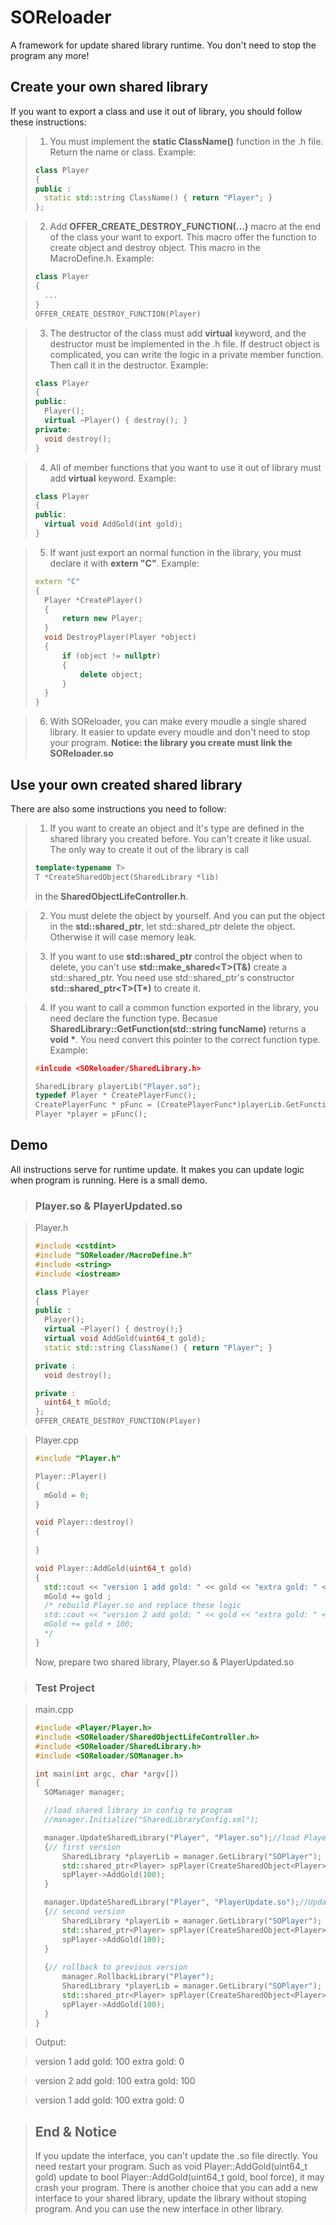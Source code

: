 # SOReloader
A framework for update shared library runtime. You don't need to stop the program any more!

## Create your own shared library
If you want to export a class and use it out of library, you should follow these instructions:

> 1.    You must implement the **static ClassName()** function in the .h file. Return the name or class.
> Example:
> ```C++
> class Player
> {
> public :
>   static std::string ClassName() { return "Player"; }
> };
> ```

> 2.    Add **OFFER_CREATE_DESTROY_FUNCTION(…)** macro at the end of the class your want to export. This macro offer the function to create object and destroy object. This macro in the MacroDefine.h.
> Example:
> ```C++
> class Player
> {
>   ...
> }
> OFFER_CREATE_DESTROY_FUNCTION(Player)
> ```

> 3.    The destructor of the class must add **virtual** keyword, and the destructor must be implemented in the .h file. If destruct object is complicated, you can write the logic in a private member function. Then call it in the destructor.
> Example:
> ```C++
> class Player
> {
> public:
>   Player();
>   virtual ~Player() { destroy(); }
> private:
>	void destroy();
> }
> ```

> 4.    All of member functions that you want to use it out of library must add **virtual** keyword.
> Example:
> ```C++
> class Player
> {
> public:
>   virtual void AddGold(int gold);
> }
> ```

> 5.    If want just export an normal function in the library, you must declare it with **extern "C"**.
> Example:
> ```C++
> extern "C"
> {
>   Player *CreatePlayer()
>   {
>       return new Player;
>   }
>   void DestroyPlayer(Player *object)
>   {
>       if (object != nullptr)
>       {
>           delete object;
>       }
>   }
> }
> ```

> 6.    With SOReloader, you can make every moudle a single shared library. It easier to update every moudle and don't need to stop your program. **Notice: the library you create must link the SOReloader.so**

## Use your own created shared library
There are also some instructions you need to follow:

> 1.    If you want to create an object and it's type are defined in the shared library you created before. You can't create it like usual. The only way to create it out of the library is call
> ```C++
> template<typename T>
> T *CreateSharedObject(SharedLibrary *lib)
> ```
> in the **SharedObjectLifeController.h**.

> 2.    You must delete the object by yourself. And you can put the object in the **std::shared_ptr**, let std::shared_ptr delete the object. Otherwise it will case memory leak.

> 3.    If you want to use **std::shared_ptr** control the object when to delete, you can't use **std::make_shared\<T>(T&)** create a std::shared_ptr. You need use std::shared_ptr's constructor **std::shared_ptr\<T>(T\*)** to create it.

> 4.    If you want to call a common function exported in the library, you need declare the function type. Becasue **SharedLibrary::GetFunction(std::string funcName)** returns a **void \***. You need convert this pointer to the correct function type.
> Example:
> ```C++
> #inlcude <SOReloader/SharedLibrary.h>
> 
> SharedLibrary playerLib("Player.so");
> typedef Player * CreatePlayerFunc();
> CreatePlayerFunc * pFunc = (CreatePlayerFunc*)playerLib.GetFunction("CreatePlayer");
> Player *player = pFunc();
> ```

## Demo
All instructions serve for runtime update. It makes you can update logic when program is running. Here is a small demo.

> ### Player.so & PlayerUpdated.so

> Player.h
> ```C++
> #include <cstdint>
> #include "SOReloader/MacroDefine.h"
> #include <string>
> #include <iostream>
> 
> class Player
> {
> public :
>	Player();
>	virtual ~Player() { destroy();}
>   virtual void AddGold(uint64_t gold);
>   static std::string ClassName() { return "Player"; }
>
> private :
>	void destroy();
>
> private :
>   uint64_t mGold;
> };
> OFFER_CREATE_DESTROY_FUNCTION(Player)
> ```

> Player.cpp
> ```C++
> #include "Player.h"
> 
> Player::Player()
> {
>	mGold = 0;
> }
>
> void Player::destroy()
> {
> 	
> }
>
> void Player::AddGold(uint64_t gold)
> {
>	std::cout << "version 1 add gold: " << gold << "extra gold: " << "0" <<std::endl;
>	mGold += gold ;
>   /* rebuild Player.so and replace these logic
>	std::cout << "version 2 add gold: " << gold << "extra gold: " << "100" <<std::endl;
>	mGold += gold + 100;
>   */
> }
> ```
> Now, prepare two shared library, Player.so & PlayerUpdated.so

> ### Test Project

> main.cpp
> ```C++
> #include <Player/Player.h>
> #include <SOReloader/SharedObjectLifeController.h>
> #include <SOReloader/SharedLibrary.h>
> #include <SOReloader/SOManager.h>
>
> int main(int argc, char *argv[])
> {
>   SOManager manager;
>
>   //load shared library in config to program
>   //manager.Initialize("SharedLibraryConfig.xml");
>
>   manager.UpdateSharedLibrary("Player", "Player.so");//load Player.so
>   {// first version
>       SharedLibrary *playerLib = manager.GetLibrary("SOPlayer");
>       std::shared_ptr<Player> spPlayer(CreateSharedObject<Player>(playerLib));
>       spPlayer->AddGold(100);
>   }
>
>   manager.UpdateSharedLibrary("Player", "PlayerUpdate.so");//Update the Player.so with PlayerUpdate.so
>   {// second version
>       SharedLibrary *playerLib = manager.GetLibrary("SOPlayer");
>       std::shared_ptr<Player> spPlayer(CreateSharedObject<Player>(playerLib));
>       spPlayer->AddGold(100);
>   }
>   
>   {// rollback to previous version
>       manager.RollbackLibrary("Player");
>       SharedLibrary *playerLib = manager.GetLibrary("SOPlayer");
>       std::shared_ptr<Player> spPlayer(CreateSharedObject<Player>(playerLib));
>       spPlayer->AddGold(100);
>   }
> }
> ```

> Output:

> version 1 add gold: 100 extra gold: 0

> version 2 add gold: 100 extra gold: 100

> version 1 add gold: 100 extra gold: 0

> ## End & Notice
> If you update the interface, you can't update the .so file directly. You need restart your program. Such as void Player::AddGold(uint64_t gold) update to bool Player::AddGold(uint64_t gold, bool force), it may crash your program. There is another choice that you can add a new interface to your shared library, update the library without stoping program. And you can use the new interface in other library.
